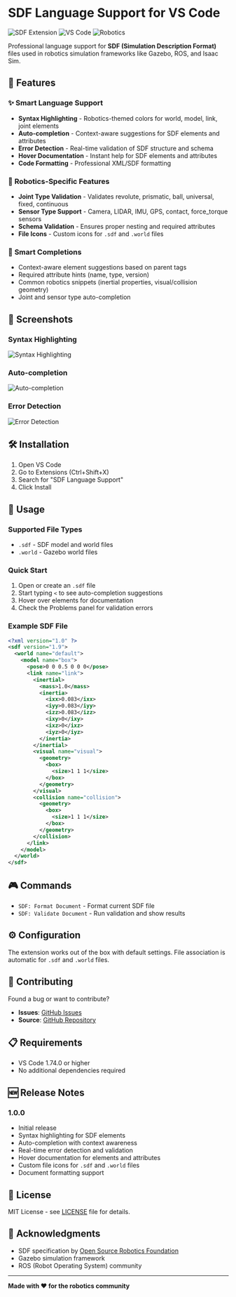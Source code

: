 # SDF Language Support for VS Code

![SDF Extension](https://img.shields.io/badge/SDF-Language%20Support-orange)
![VS Code](https://img.shields.io/badge/VS%20Code-Extension-blue)
![Robotics](https://img.shields.io/badge/Robotics-Simulation-green)

Professional language support for **SDF (Simulation Description Format)** files used in robotics simulation frameworks like Gazebo, ROS, and Isaac Sim.

## 🚀 Features

### ✨ **Smart Language Support**
- **Syntax Highlighting** - Robotics-themed colors for world, model, link, joint elements
- **Auto-completion** - Context-aware suggestions for SDF elements and attributes
- **Error Detection** - Real-time validation of SDF structure and schema
- **Hover Documentation** - Instant help for SDF elements and attributes
- **Code Formatting** - Professional XML/SDF formatting

### 🤖 **Robotics-Specific Features**
- **Joint Type Validation** - Validates revolute, prismatic, ball, universal, fixed, continuous
- **Sensor Type Support** - Camera, LIDAR, IMU, GPS, contact, force_torque sensors
- **Schema Validation** - Ensures proper nesting and required attributes
- **File Icons** - Custom icons for `.sdf` and `.world` files

### 🎯 **Smart Completions**
- Context-aware element suggestions based on parent tags
- Required attribute hints (name, type, version)
- Common robotics snippets (inertial properties, visual/collision geometry)
- Joint and sensor type auto-completion

## 📸 Screenshots

### Syntax Highlighting
![Syntax Highlighting](images/syntax-highlighting.png)

### Auto-completion
![Auto-completion](images/auto-completion.png)

### Error Detection
![Error Detection](images/error-detection.png)

## 🛠 Installation

1. Open VS Code
2. Go to Extensions (Ctrl+Shift+X)
3. Search for "SDF Language Support"
4. Click Install

## 📖 Usage

### Supported File Types
- `.sdf` - SDF model and world files
- `.world` - Gazebo world files

### Quick Start
1. Open or create an `.sdf` file
2. Start typing `<` to see auto-completion suggestions
3. Hover over elements for documentation
4. Check the Problems panel for validation errors

### Example SDF File
```xml
<?xml version="1.0" ?>
<sdf version="1.9">
  <world name="default">
    <model name="box">
      <pose>0 0 0.5 0 0 0</pose>
      <link name="link">
        <inertial>
          <mass>1.0</mass>
          <inertia>
            <ixx>0.083</ixx>
            <iyy>0.083</iyy>
            <izz>0.083</izz>
            <ixy>0</ixy>
            <ixz>0</ixz>
            <iyz>0</iyz>
          </inertia>
        </inertial>
        <visual name="visual">
          <geometry>
            <box>
              <size>1 1 1</size>
            </box>
          </geometry>
        </visual>
        <collision name="collision">
          <geometry>
            <box>
              <size>1 1 1</size>
            </box>
          </geometry>
        </collision>
      </link>
    </model>
  </world>
</sdf>
```

## 🎮 Commands

- `SDF: Format Document` - Format current SDF file
- `SDF: Validate Document` - Run validation and show results

## ⚙️ Configuration

The extension works out of the box with default settings. File association is automatic for `.sdf` and `.world` files.

## 🤝 Contributing

Found a bug or want to contribute? 

- **Issues**: [GitHub Issues](https://github.com/Nditah/simulation-description-format/issues)
- **Source**: [GitHub Repository](https://github.com/Nditah/simulation-description-format)

## 📋 Requirements

- VS Code 1.74.0 or higher
- No additional dependencies required

## 🆕 Release Notes

### 1.0.0
- Initial release
- Syntax highlighting for SDF elements
- Auto-completion with context awareness  
- Real-time error detection and validation
- Hover documentation for elements and attributes
- Custom file icons for `.sdf` and `.world` files
- Document formatting support

## 📄 License

MIT License - see [LICENSE](LICENSE) file for details.

## 🙏 Acknowledgments

- SDF specification by [Open Source Robotics Foundation](https://osrf.org/)
- Gazebo simulation framework
- ROS (Robot Operating System) community

---

**Made with ❤️ for the robotics community**